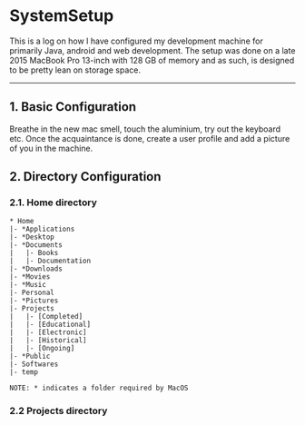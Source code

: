 # SystemSetup

This is a log on how I have configured my development machine for primarily Java, android and web development. The setup was done on a late 2015 MacBook Pro 13-inch with 128 GB of memory and as such, is designed to be pretty lean on storage space. 

---

## 1. Basic Configuration
Breathe in the new mac smell, touch the aluminium, try out the keyboard etc. Once the acquaintance is done, create a user profile and add a picture of you in the machine. 

## 2. Directory Configuration
### 2.1. Home directory
```
* Home
|- *Applications 
|- *Desktop
|- *Documents
|   |- Books
|   |- Documentation
|- *Downloads
|- *Movies
|- *Music
|- Personal
|- *Pictures
|- Projects
|   |- [Completed]
|   |- [Educational]
|   |- [Electronic]
|   |- [Historical]
|   |- [Ongoing]
|- *Public
|- Softwares
|- temp

NOTE: * indicates a folder required by MacOS
```

### 2.2 Projects directory
